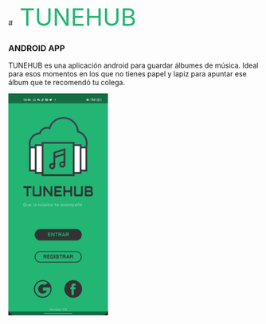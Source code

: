 #<font color='#22B573' size=20> TUNEHUB </font>
### ANDROID APP

TUNEHUB es una aplicación android para guardar álbumes de música. Ideal para esos momentos en los que no tienes papel y lapiz para apuntar ese álbum que te recomendó tu colega.

<img src="img/pantallaInicio.jpg"  width="200">
